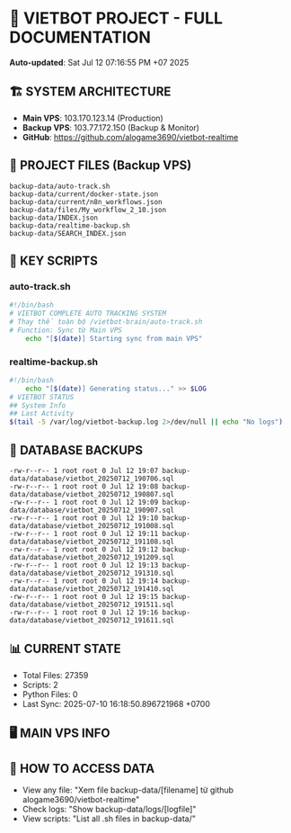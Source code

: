 # 🤖 VIETBOT PROJECT - FULL DOCUMENTATION
**Auto-updated**: Sat Jul 12 07:16:55 PM +07 2025

## 🏗️ SYSTEM ARCHITECTURE
- **Main VPS**: 103.170.123.14 (Production)
- **Backup VPS**: 103.77.172.150 (Backup & Monitor)
- **GitHub**: https://github.com/alogame3690/vietbot-realtime

## 📁 PROJECT FILES (Backup VPS)
```
backup-data/auto-track.sh
backup-data/current/docker-state.json
backup-data/current/n8n_workflows.json
backup-data/files/My_workflow_2_10.json
backup-data/INDEX.json
backup-data/realtime-backup.sh
backup-data/SEARCH_INDEX.json
```

## 🔧 KEY SCRIPTS
### auto-track.sh
```bash
#!/bin/bash
# VIETBOT COMPLETE AUTO TRACKING SYSTEM
# Thay thế toàn bộ /vietbot-brain/auto-track.sh
# Function: Sync từ Main VPS
    echo "[$(date)] Starting sync from main VPS"
```
### realtime-backup.sh
```bash
#!/bin/bash
    echo "[$(date)] Generating status..." >> $LOG
# VIETBOT STATUS
## System Info
## Last Activity
$(tail -5 /var/log/vietbot-backup.log 2>/dev/null || echo "No logs")
```

## 💾 DATABASE BACKUPS
```
-rw-r--r-- 1 root root 0 Jul 12 19:07 backup-data/database/vietbot_20250712_190706.sql
-rw-r--r-- 1 root root 0 Jul 12 19:08 backup-data/database/vietbot_20250712_190807.sql
-rw-r--r-- 1 root root 0 Jul 12 19:09 backup-data/database/vietbot_20250712_190907.sql
-rw-r--r-- 1 root root 0 Jul 12 19:10 backup-data/database/vietbot_20250712_191008.sql
-rw-r--r-- 1 root root 0 Jul 12 19:11 backup-data/database/vietbot_20250712_191108.sql
-rw-r--r-- 1 root root 0 Jul 12 19:12 backup-data/database/vietbot_20250712_191209.sql
-rw-r--r-- 1 root root 0 Jul 12 19:13 backup-data/database/vietbot_20250712_191310.sql
-rw-r--r-- 1 root root 0 Jul 12 19:14 backup-data/database/vietbot_20250712_191410.sql
-rw-r--r-- 1 root root 0 Jul 12 19:15 backup-data/database/vietbot_20250712_191511.sql
-rw-r--r-- 1 root root 0 Jul 12 19:16 backup-data/database/vietbot_20250712_191611.sql
```

## 📊 CURRENT STATE
- Total Files: 27359
- Scripts: 2
- Python Files: 0
- Last Sync: 2025-07-10 16:18:50.896721968 +0700

## 🖥️ MAIN VPS INFO


## 🚨 HOW TO ACCESS DATA
- View any file: "Xem file backup-data/[filename] từ github alogame3690/vietbot-realtime"
- Check logs: "Show backup-data/logs/[logfile]"
- View scripts: "List all .sh files in backup-data/"
